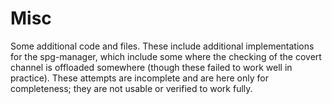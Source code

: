 # Misc
Some additional code and files. These include additional implementations for the spg-manager, which include some where the checking of the covert channel is offloaded somewhere (though these failed to work well in practice). These attempts are incomplete and are here only for completeness; they are not usable or verified to work fully.

